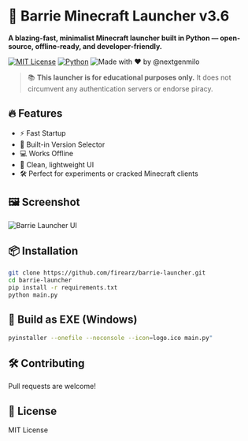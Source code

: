 # 🚀 Barrie Minecraft Launcher v3.6

**A blazing-fast, minimalist Minecraft launcher built in Python — open-source, offline-ready, and developer-friendly.**

[![MIT License](https://img.shields.io/badge/license-MIT-green)](LICENSE)
[![Python](https://img.shields.io/badge/python-3.10+-blue.svg)](https://www.python.org/)
![Made with ❤️ by @nextgenmilo](https://img.shields.io/badge/Made%20By-nextgenmilo-blue)

> 📚 **This launcher is for educational purposes only.**
> It does not circumvent any authentication servers or endorse piracy.

## 🔥 Features

- ⚡ Fast Startup
- 🧩 Built-in Version Selector
- 💻 Works Offline
- 🎯 Clean, lightweight UI
- 🛠️ Perfect for experiments or cracked Minecraft clients

## 🖼️ Screenshot

![Barrie Launcher UI](assets/logo.png)

## 📦 Installation

```bash
git clone https://github.com/firearz/barrie-launcher.git
cd barrie-launcher
pip install -r requirements.txt
python main.py
```

## 🧪 Build as EXE (Windows)

```bash
pyinstaller --onefile --noconsole --icon=logo.ico main.py"

```

## 🛠️ Contributing

Pull requests are welcome!

## 📄 License

MIT License
